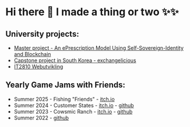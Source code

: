 # Hi there 👋 I made a thing or two ✨✨

<!--
**wumbus/wumbus** is a ✨ _special_ ✨ repository because its `README.md` (this file) appears on your GitHub profile.

Here are some ideas to get you started:

- 🔭 I’m currently working on ...
- 🌱 I’m currently learning ...
- 👯 I’m looking to collaborate on ...
- 🤔 I’m looking for help with ...
- 💬 Ask me about ...
- 📫 How to reach me: ...
- 😄 Pronouns: ...
- ⚡ Fun fact: ...
-->

## University projects: 
- [Master project - An ePrescription Model Using Self-Sovereign-Identity and Blockchain ](https://github.com/NTNU-IDI/nextgen-helsenorge-lisebul)
- [Capstone project in South Korea - exchangelicious](https://github.com/tientrinh21/exchangelicious)
- [IT2810 Webutvikling](https://github.com/wumbus/emne_webutvikling)


## Yearly Game Jams with Friends: 

- Summer 2025 - Fishing "Friends" - [itch.io](https://motmir.itch.io/fishingfriends)
- Summer 2024 - Customer States - [itch.io](https://motmir.itch.io/customer-states) - [github](https://github.com/Motmir/Customer-states)
- Summer 2023 - Cowsmic Ranch - [itch.io](https://motmir.itch.io/cowsmic-ranch) - [github](https://github.com/Motmir/Untitled-GameJam-79)
- Summer 2022 - [github](https://github.com/Motmir/GMTK2022)


